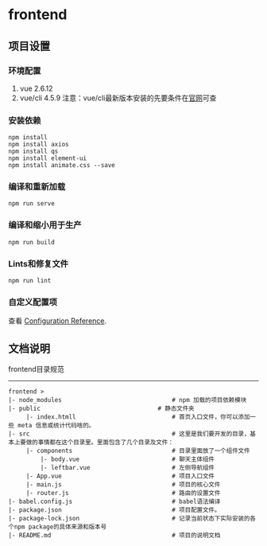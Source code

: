# frontend

## 项目设置
### 环境配置
1. vue 2.6.12
2. vue/cli 4.5.9
注意：vue/cli最新版本安装的先要条件在[官网](https://cli.vuejs.org/guide/installation.html)可查

### 安装依赖
```
npm install
npm install axios
npm install qs
npm install element-ui
npm install animate.css --save
```

### 编译和重新加载
```
npm run serve
```

### 编译和缩小用于生产
```
npm run build
```

### Lints和修复文件
```
npm run lint
```

### 自定义配置项
查看 [Configuration Reference](https://cli.vuejs.org/config/).

## 文档说明
 frontend目录规范

---

    frontend >
    |- node_modules                               # npm 加载的项目依赖模块
    |- public	                              # 静态文件夹                   
         |- index.htmll                           # 首页入口文件，你可以添加一些 meta 信息或统计代码啥的。
    |- src                                        # 这里是我们要开发的目录，基本上要做的事情都在这个目录里。里面包含了几个目录及文件：
         |- components                            # 目录里面放了一个组件文件
             |- body.vue                          # 聊天主体组件
             |- leftbar.vue                       # 左侧导航组件
         |- App.vue                               # 项目入口文件
         |- main.js                               # 项目的核心文件
         |- router.js                             # 路由的设置文件
    |- babel.config.js                            # babel语法编译
    |- package.json                               # 项目配置文件。
    |- package-lock.json                          # 记录当前状态下实际安装的各个npm package的具体来源和版本号
    |- README.md                                  # 项目的说明文档
